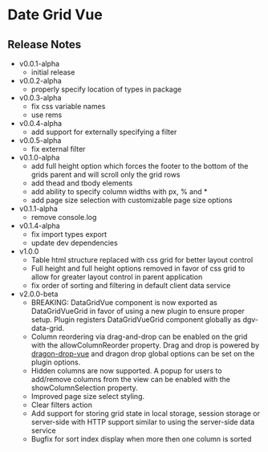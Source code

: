 # Date Grid Vue

## Release Notes

- v0.0.1-alpha
  - initial release
- v0.0.2-alpha
  - properly specify location of types in package
- v0.0.3-alpha
  - fix css variable names
  - use rems
- v0.0.4-alpha
  - add support for externally specifying a filter
- v0.0.5-alpha
  - fix external filter
- v0.1.0-alpha
  - add full height option which forces the footer to the bottom of the grids parent and will scroll only the grid rows
  - add thead and tbody elements
  - add ability to specify column widths with px, % and \*
  - add page size selection with customizable page size options
- v0.1.1-alpha
  - remove console.log
- v0.1.4-alpha
  - fix import types export
  - update dev dependencies
- v1.0.0
  - Table html structure replaced with css grid for better layout control
  - Full height and full height options removed in favor of css grid to allow for greater layout control in parent application
  - fix order of sorting and filtering in default client data service
- v2.0.0-beta
  - BREAKING: DataGridVue component is now exported as DataGridVueGrid in favor of using a new plugin to ensure proper setup. Plugin registers DataGridVueGrid component globally as dgv-data-grid.
  - Column reordering via drag-and-drop can be enabled on the grid with the allowColumnReorder property. Drag and drop is powered by [dragon-drop-vue](https://www.npmjs.com/package/dragon-drop-vue) and dragon drop global options can be set on the plugin options.
  - Hidden columns are now supported. A popup for users to add/remove columns from the view can be enabled with the showColumnSelection property.
  - Improved page size select styling.
  - Clear filters action
  - Add support for storing grid state in local storage, session storage or server-side with HTTP support similar to using the server-side data service
  - Bugfix for sort index display when more then one column is sorted
